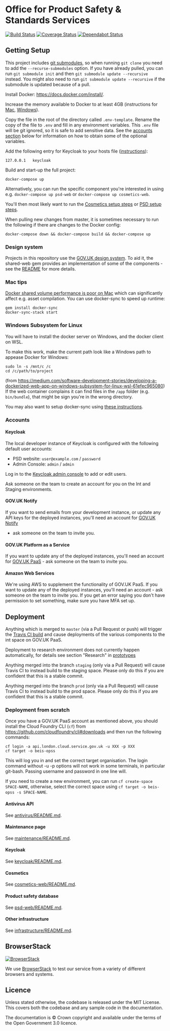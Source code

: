 # Office for Product Safety & Standards Services

[![Build Status](https://travis-ci.org/UKGovernmentBEIS/beis-mspsds.svg?branch=master)](https://travis-ci.org/UKGovernmentBEIS/beis-mspsds)
[![Coverage Status](https://coveralls.io/repos/github/UKGovernmentBEIS/beis-mspsds/badge.svg?branch=master)](https://coveralls.io/github/UKGovernmentBEIS/beis-mspsds?branch=master)
[![Dependabot Status](https://api.dependabot.com/badges/status?host=github&repo=UKGovernmentBEIS/beis-mspsds)](https://dependabot.com)


## Getting Setup

This project includes [git submodules](https://git-scm.com/book/en/v2/Git-Tools-Submodules), so when running `git clone` you need to add the `--recurse-submodules` option.
If you have already pulled, you can run `git submodule init` and then `git submodule update --recursive` instead. 
You might also need to run `git submodule update --recursive` if the submodule is updated because of a pull.

Install Docker: https://docs.docker.com/install/.

Increase the memory available to Docker to at least 4GB (instructions for [Mac](https://docs.docker.com/docker-for-mac/#advanced), [Windows](https://docs.docker.com/docker-for-windows/#advanced)).

Copy the file in the root of the directory called `.env-template`.
Rename the copy of the file to `.env` and fill in any environment variables.
This `.env` file will be git ignored, so it is safe to add sensitive data.
See the [accounts section](#accounts) below for information on how to obtain some of the optional variables.

Add the following entry for Keycloak to your hosts file ([instructions](https://support.rackspace.com/how-to/modify-your-hosts-file/)):

    127.0.0.1   keycloak

Build and start-up the full project:

    docker-compose up

Alternatively, you can run the specific component you're interested in using e.g. `docker-compose up psd-web` or `docker-compose up cosmetics-web`.

You'll then most likely want to run the [Cosmetics setup steps](cosmetics-web/README.md#getting-setup) or [PSD setup steps](psd-web/README.md#getting-setup).

When pulling new changes from master, it is sometimes necessary to run the following
if there are changes to the Docker config:

    docker-compose down && docker-compose build && docker-compose up


### Design system
Projects in this repository use the [GOV.UK design system](https://design-system.service.gov.uk). 
To aid it, the shared-web gem provides an implementation of some of the components - see 
the [README](shared-web/README.md#design-system-components) for more details. 

### Mac tips

[Docker shared volume performance is poor on Mac](https://docs.docker.com/docker-for-mac/osxfs-caching/) which can significantly affect e.g. asset compilation.
You can use docker-sync to speed up runtime:

    gem install docker-sync
    docker-sync-stack start


### Windows Subsystem for Linux

You will have to install the docker server on Windows, and the docker client on WSL.

To make this work, make the current path look like a Windows path to appease Docker for Windows:

    sudo ln -s /mnt/c /c
    cd /c/path/to/project

(from https://medium.com/software-development-stories/developing-a-dockerized-web-app-on-windows-subsystem-for-linux-wsl-61efec965080)
If the web container complains it can find files in the `/app` folder (e.g. `bin/bundle`), that might be sign you're in
the wrong directory.

You may also want to setup docker-sync using [these instructions](https://github.com/EugenMayer/docker-sync/wiki/docker-sync-on-Windows).


### Accounts

#### Keycloak

The local developer instance of Keycloak is configured with the following default user accounts:
* PSD website: `user@example.com` / `password`
* Admin Console: `admin` / `admin`

Log in to the [Keycloak admin console](http://keycloak:8080/auth/admin) to add or edit users.

Ask someone on the team to create an account for you on the Int and Staging environments.

#### GOV.UK Notify

If you want to send emails from your development instance, or update any API keys for the deployed instances,
you'll need an account for [GOV.UK Notify](https://www.notifications.service.gov.uk)
- ask someone on the team to invite you.


#### GOV.UK Platform as a Service

If you want to update any of the deployed instances, you'll need an account for
[GOV.UK PaaS](https://admin.london.cloud.service.gov.uk/) - ask someone on the team to invite you.


#### Amazon Web Services

We're using AWS to supplement the functionality of GOV.UK PaaS.
If you want to update any of the deployed instances, you'll need an account - ask someone on the team to invite you.
If you get an error saying you don't have permission to set something, make sure you have MFA set up. 


## Deployment

Anything which is merged to `master` (via a Pull Request or push) will trigger the
[Travis CI build](https://travis-ci.org/UKGovernmentBEIS/beis-mspsds)
and cause deployments of the various components to the int space on GOV.UK PaaS.

Deployment to research environment does not currently happen automatically, for details see section "Research" in 
[prototypes](https://regulatorydelivery.atlassian.net/wiki/spaces/MSPSDS/pages/452689949/Prototypes)

Anything merged into the branch `staging` (only via a Pull Request) will cause Travis CI to instead build to the staging
space.
Please only do this if you are confident that this is a stable commit.

Anything merged into the branch `prod` (only via a Pull Request) will cause Travis CI to instead build to the prod
space.
Please only do this if you are confident that this is a stable commit.

### Deployment from scratch

Once you have a GOV.UK PaaS account as mentioned above, you should install the Cloud Foundry CLI (`cf`) from
https://github.com/cloudfoundry/cli#downloads and then run the following commands:

    cf login -a api.london.cloud.service.gov.uk -u XXX -p XXX
    cf target -o beis-opss

This will log you in and set the correct target organisation.
The login command without -u -p options will not work in some terminals, in particular git-bash. Passing username and
password in one line will. 

If you need to create a new environment, you can run `cf create-space SPACE-NAME`, otherwise, select the correct space using `cf target -o beis-opss -s SPACE-NAME`.


#### Antivirus API

See [antivirus/README.md](antivirus/README.md#deployment-from-scratch).

#### Maintenance page

See [maintenance/README.md](maintenance/README.md#deployment).

#### Keycloak

See [keycloak/README.md](keycloak/README.md#deployment-from-scratch).

#### Cosmetics

See [cosmetics-web/README.md](cosmetics-web/README.md#deployment-from-scratch).

#### Product safety database

See [psd-web/README.md](psd-web/README.md#deployment-from-scratch).

#### Other infrastructure

See [infrastructure/README.md](infrastructure/README.md).


## BrowserStack

[![BrowserStack](https://user-images.githubusercontent.com/7760/34738829-7327ddc4-f561-11e7-97e2-2fe0474eaf05.png)](https://www.browserstack.com)

We use [BrowserStack](https://www.browserstack.com) to test our service from a variety of different browsers and systems.


## Licence

Unless stated otherwise, the codebase is released under the MIT License. This covers both the codebase and any sample code in the documentation.

The documentation is © Crown copyright and available under the terms of the Open Government 3.0 licence.

